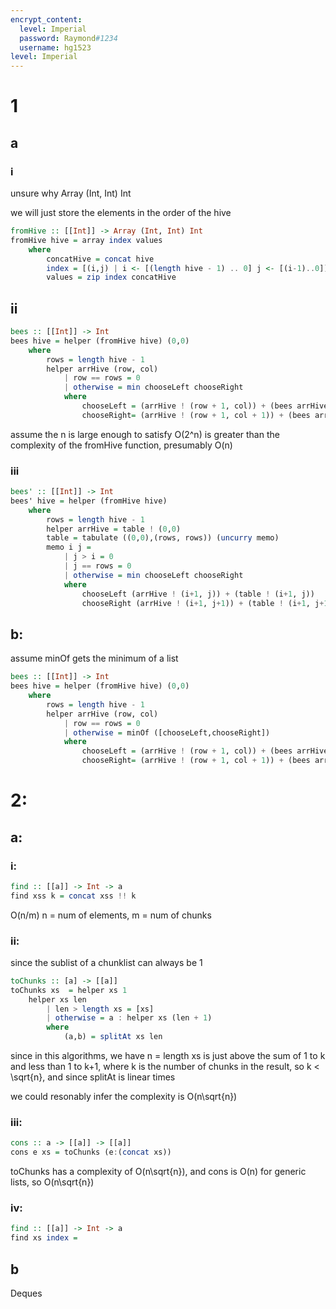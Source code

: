 ```yaml
---
encrypt_content:
  level: Imperial
  password: Raymond#1234
  username: hg1523
level: Imperial
---
```

# 1
## a
### i
unsure why Array (Int, Int) Int

we will just store the elements in the order of the hive
```haskell
fromHive :: [[Int]] -> Array (Int, Int) Int
fromHive hive = array index values
	where 
		concatHive = concat hive
		index = [(i,j) | i <- [(length hive - 1) .. 0] j <- [(i-1)..0]]
		values = zip index concatHive
```


## ii
```haskell
bees :: [[Int]] -> Int
bees hive = helper (fromHive hive) (0,0)
	where 
		rows = length hive - 1
		helper arrHive (row, col)
			| row == rows = 0
			| otherwise = min chooseLeft chooseRight
			where 
				chooseLeft = (arrHive ! (row + 1, col)) + (bees arrHive (row + 1, col))
				chooseRight= (arrHive ! (row + 1, col + 1)) + (bees arrHive (row + 1, col + 1))
```

assume the n is large enough to satisfy O(2^n) is greater than the complexity of the fromHive function, presumably O(n)
### iii
```haskell
bees' :: [[Int]] -> Int
bees' hive = helper (fromHive hive)
	where 
		rows = length hive - 1
		helper arrHive = table ! (0,0)
		table = tabulate ((0,0),(rows, rows)) (uncurry memo)
		memo i j = 
			| j > i = 0
			| j == rows = 0
			| otherwise = min chooseLeft chooseRight
			where
				chooseLeft (arrHive ! (i+1, j)) + (table ! (i+1, j))
				chooseRight (arrHive ! (i+1, j+1)) + (table ! (i+1, j+1))
```

## b:

assume minOf gets the minimum of a list

```haskell
bees :: [[Int]] -> Int
bees hive = helper (fromHive hive) (0,0)
	where 
		rows = length hive - 1
		helper arrHive (row, col)
			| row == rows = 0
			| otherwise = minOf ([chooseLeft,chooseRight])
			where 
				chooseLeft = (arrHive ! (row + 1, col)) + (bees arrHive (row + 1, col))
				chooseRight= (arrHive ! (row + 1, col + 1)) + (bees arrHive (row + 1, col + 1))
```

# 2:
## a:
### i:
```haskell
find :: [[a]] -> Int -> a
find xss k = concat xss !! k
```

O(n/m) n = num of elements, m = num of chunks
### ii:
since the sublist of a chunklist can always be 1
```haskell
toChunks :: [a] -> [[a]]
toChunks xs  = helper xs 1
	helper xs len
		| len > length xs = [xs]
		| otherwise = a : helper xs (len + 1)
		where 
			(a,b) = splitAt xs len
```

since in this algorithms, we have n = length xs is just above the sum of 1 to k and less than 1 to k+1, where k is the number of chunks in the result, so k < \sqrt{n}, and since splitAt is linear times

we could resonably infer the complexity is O(n\sqrt{n})
### iii:
```haskell
cons :: a -> [[a]] -> [[a]]
cons e xs = toChunks (e:(concat xs))
```

toChunks has a complexity of O(n\sqrt{n}), and cons is O(n) for generic lists, so O(n\sqrt{n})

### iv:

```haskell
find :: [[a]] -> Int -> a
find xs index =
```

## b
Deques